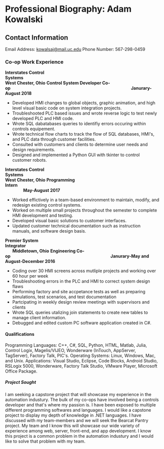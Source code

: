 # Professional Biography: Adam Kowalski
## Contact Information  
Email Address: kowalsaj@mail.uc.edu
Phone Number: 567-298-0459
### Co-op Work Experience
**Interstates Control Systems**&nbsp;&nbsp;&nbsp;&nbsp;&nbsp;&nbsp;&nbsp;&nbsp;&nbsp;&nbsp;&nbsp;&nbsp;&nbsp;&nbsp;&nbsp;&nbsp;&nbsp;&nbsp;&nbsp;&nbsp;&nbsp;&nbsp;&nbsp;&nbsp;&nbsp;&nbsp;&nbsp;&nbsp;&nbsp;&nbsp;&nbsp;&nbsp;&nbsp;&nbsp;&nbsp;&nbsp;&nbsp;&nbsp;&nbsp;&nbsp;&nbsp;&nbsp;&nbsp;&nbsp;&nbsp;&nbsp;&nbsp;&nbsp;&nbsp;&nbsp;&nbsp;&nbsp;&nbsp;&nbsp;&nbsp;&nbsp;&nbsp;&nbsp;&nbsp;&nbsp;&nbsp;&nbsp;&nbsp;&nbsp;&nbsp;&nbsp;&nbsp;&nbsp;&nbsp;&nbsp;&nbsp;&nbsp;&nbsp;&nbsp;&nbsp;&nbsp;&nbsp;&nbsp;&nbsp;&nbsp;&nbsp;&nbsp;&nbsp;&nbsp;&nbsp;&nbsp;&nbsp;&nbsp;&nbsp;&nbsp;&nbsp;&nbsp;&nbsp;&nbsp;&nbsp;&nbsp;&nbsp;&nbsp;&nbsp;&nbsp;&nbsp;&nbsp;&nbsp;&nbsp;&nbsp;&nbsp;&nbsp;&nbsp;&nbsp;&nbsp;&nbsp;&nbsp;**West Chester, Ohio**
**Control System Developer Co-op**&nbsp;&nbsp;&nbsp;&nbsp;&nbsp;&nbsp;&nbsp;&nbsp;&nbsp;&nbsp;&nbsp;&nbsp;&nbsp;&nbsp;&nbsp;&nbsp;&nbsp;&nbsp;&nbsp;&nbsp;&nbsp;&nbsp;&nbsp;&nbsp;&nbsp;&nbsp;&nbsp;&nbsp;&nbsp;&nbsp;&nbsp;&nbsp;&nbsp;&nbsp;&nbsp;&nbsp;&nbsp;&nbsp;&nbsp;&nbsp;&nbsp;&nbsp;&nbsp;&nbsp;&nbsp;&nbsp;&nbsp;&nbsp;&nbsp;&nbsp;&nbsp;&nbsp;&nbsp;&nbsp;&nbsp;&nbsp;&nbsp;&nbsp;&nbsp;&nbsp;&nbsp;&nbsp;&nbsp;&nbsp;&nbsp;&nbsp;&nbsp;&nbsp;&nbsp;&nbsp;&nbsp;&nbsp;&nbsp;&nbsp;&nbsp;&nbsp;&nbsp;&nbsp;&nbsp;&nbsp;&nbsp;&nbsp;&nbsp;&nbsp;&nbsp;&nbsp;&nbsp;&nbsp;&nbsp;&nbsp;&nbsp;&nbsp;&nbsp;&nbsp;&nbsp;&nbsp;&nbsp;&nbsp;&nbsp;&nbsp;**Janurary-August 2018**
* Developed HMI changes to global objects, graphic animation, and high level visual basic code on system integration projects.
* Troubleshooted PLC based issues and wrote reverse logic to test newly developed PLC and HMI code. 
* Wrote SQL dabatabases queries to identifiy errors occuring within controls equipement.  
* Wrote technical flow charts to track the flow of SQL databases, HMI's, and PLC data through customer facilities.
* Consulted with customers and clients to determine user needs and design requirements. 
* Designed and implemented a Python GUI with tkinter to control customer robots. 

**Interstates Control Systems**&nbsp;&nbsp;&nbsp;&nbsp;&nbsp;&nbsp;&nbsp;&nbsp;&nbsp;&nbsp;&nbsp;&nbsp;&nbsp;&nbsp;&nbsp;&nbsp;&nbsp;&nbsp;&nbsp;&nbsp;&nbsp;&nbsp;&nbsp;&nbsp;&nbsp;&nbsp;&nbsp;&nbsp;&nbsp;&nbsp;&nbsp;&nbsp;&nbsp;&nbsp;&nbsp;&nbsp;&nbsp;&nbsp;&nbsp;&nbsp;&nbsp;&nbsp;&nbsp;&nbsp;&nbsp;&nbsp;&nbsp;&nbsp;&nbsp;&nbsp;&nbsp;&nbsp;&nbsp;&nbsp;&nbsp;&nbsp;&nbsp;&nbsp;&nbsp;&nbsp;&nbsp;&nbsp;&nbsp;&nbsp;&nbsp;&nbsp;&nbsp;&nbsp;&nbsp;&nbsp;&nbsp;&nbsp;&nbsp;&nbsp;&nbsp;&nbsp;&nbsp;&nbsp;&nbsp;&nbsp;&nbsp;&nbsp;&nbsp;&nbsp;&nbsp;&nbsp;&nbsp;&nbsp;&nbsp;&nbsp;&nbsp;&nbsp;&nbsp;&nbsp;&nbsp;&nbsp;&nbsp;&nbsp;&nbsp;&nbsp;&nbsp;&nbsp;&nbsp;&nbsp;&nbsp;&nbsp;&nbsp;&nbsp;&nbsp;&nbsp;&nbsp;&nbsp;**West Chester, Ohio**
**Programming Intern**&nbsp;&nbsp;&nbsp;&nbsp;&nbsp;&nbsp;&nbsp;&nbsp;&nbsp;&nbsp;&nbsp;&nbsp;&nbsp;&nbsp;&nbsp;&nbsp;&nbsp;&nbsp;&nbsp;&nbsp;&nbsp;&nbsp;&nbsp;&nbsp;&nbsp;&nbsp;&nbsp;&nbsp;&nbsp;&nbsp;&nbsp;&nbsp;&nbsp;&nbsp;&nbsp;&nbsp;&nbsp;&nbsp;&nbsp;&nbsp;&nbsp;&nbsp;&nbsp;&nbsp;&nbsp;&nbsp;&nbsp;&nbsp;&nbsp;&nbsp;&nbsp;&nbsp;&nbsp;&nbsp;&nbsp;&nbsp;&nbsp;&nbsp;&nbsp;&nbsp;&nbsp;&nbsp;&nbsp;&nbsp;&nbsp;&nbsp;&nbsp;&nbsp;&nbsp;&nbsp;&nbsp;&nbsp;&nbsp;&nbsp;&nbsp;&nbsp;&nbsp;&nbsp;&nbsp;&nbsp;&nbsp;&nbsp;&nbsp;&nbsp;&nbsp;&nbsp;&nbsp;&nbsp;&nbsp;&nbsp;&nbsp;&nbsp;&nbsp;&nbsp;&nbsp;&nbsp;&nbsp;&nbsp;&nbsp;&nbsp;&nbsp;&nbsp;&nbsp;&nbsp;&nbsp;&nbsp;&nbsp;&nbsp;&nbsp;&nbsp;&nbsp;&nbsp;&nbsp;&nbsp;&nbsp;&nbsp;&nbsp;&nbsp;&nbsp;&nbsp;&nbsp;&nbsp;&nbsp;&nbsp;&nbsp;&nbsp;&nbsp;&nbsp;&nbsp;&nbsp;&nbsp;&nbsp;**May-August 2017**
* Worked effictively in a team-based environment to maintain, modify, and redesign existing control systems. 
* Worked on multiple small projects throughout the semester to complete HMI development and testing.
* Developed visual basic solutions to customer interfaces. 
* Updated customer technical documentation such as instruction manuals, and software design basis.


**Premier System Integrator**&nbsp;&nbsp;&nbsp;&nbsp;&nbsp;&nbsp;&nbsp;&nbsp;&nbsp;&nbsp;&nbsp;&nbsp;&nbsp;&nbsp;&nbsp;&nbsp;&nbsp;&nbsp;&nbsp;&nbsp;&nbsp;&nbsp;&nbsp;&nbsp;&nbsp;&nbsp;&nbsp;&nbsp;&nbsp;&nbsp;&nbsp;&nbsp;&nbsp;&nbsp;&nbsp;&nbsp;&nbsp;&nbsp;&nbsp;&nbsp;&nbsp;&nbsp;&nbsp;&nbsp;&nbsp;&nbsp;&nbsp;&nbsp;&nbsp;&nbsp;&nbsp;&nbsp;&nbsp;&nbsp;&nbsp;&nbsp;&nbsp;&nbsp;&nbsp;&nbsp;&nbsp;&nbsp;&nbsp;&nbsp;&nbsp;&nbsp;&nbsp;&nbsp;&nbsp;&nbsp;&nbsp;&nbsp;&nbsp;&nbsp;&nbsp;&nbsp;&nbsp;&nbsp;&nbsp;&nbsp;&nbsp;&nbsp;&nbsp;&nbsp;&nbsp;&nbsp;&nbsp;&nbsp;&nbsp;&nbsp;&nbsp;&nbsp;&nbsp;&nbsp;&nbsp;&nbsp;&nbsp;&nbsp;&nbsp;&nbsp;&nbsp;&nbsp;&nbsp;&nbsp;&nbsp;&nbsp;&nbsp;&nbsp;&nbsp;&nbsp;&nbsp;&nbsp;&nbsp;&nbsp;&nbsp;&nbsp;**Middletown, Ohio**
**Engineering Co-op**&nbsp;&nbsp;&nbsp;&nbsp;&nbsp;&nbsp;&nbsp;&nbsp;&nbsp;&nbsp;&nbsp;&nbsp;&nbsp;&nbsp;&nbsp;&nbsp;&nbsp;&nbsp;&nbsp;&nbsp;&nbsp;&nbsp;&nbsp;&nbsp;&nbsp;&nbsp;&nbsp;&nbsp;&nbsp;&nbsp;&nbsp;&nbsp;&nbsp;&nbsp;&nbsp;&nbsp;&nbsp;&nbsp;&nbsp;&nbsp;&nbsp;&nbsp;&nbsp;&nbsp;&nbsp;&nbsp;&nbsp;&nbsp;&nbsp;&nbsp;&nbsp;&nbsp;&nbsp;&nbsp;&nbsp;&nbsp;&nbsp;&nbsp;&nbsp;&nbsp;&nbsp;&nbsp;&nbsp;&nbsp;&nbsp;&nbsp;&nbsp;&nbsp;&nbsp;&nbsp;&nbsp;&nbsp;&nbsp;&nbsp;&nbsp;&nbsp;&nbsp;&nbsp;&nbsp;&nbsp;&nbsp;&nbsp; **Janurary-May and August-December 2016**
* Coding over 30 HMI screens across mutliple projects and working over 60 hour per week
* Troubleshooting errors in the PLC and HMI to correct system design flaws
* Performing factory and site accpetance tests as well as preparing simulations, test scenarios, and test documentation
* Partcipating in weekly design review meetings with supervisors and clients
* Wrote SQL queries utalizing join statements to create new tables to manage client information.
* Debugged and edited custom PC software application created in C#.

#### Qualifications
Programming Languages: C++, C#, SQL, Python, HTML, Matlab, Julia, Control Logix, Magelis/VIJEO, Wonderware (InTouch, AppServer, TagServer), Factory Talk, PIC's. 
Operating Systems: Linux, Windows, Mac, and Unix.
Applications: Visual Studio, Eclipse, Code Blocks, Android Studio, RSLogix 5000, Wonderware, Factory Talk Studio, VMware Player, Microsoft Office Package.

##### Project Sought
I am seeking a capstone project that will showcase my experience in the automation industury. The bulk of my co-ops have involved being a controls developer and that's where my passion is. I have been exposed to multiple different programming softwares and languages. I would like a capstone project to display my depth of knowledge in .NET languages. I have discussed with my team-members and we will seek the Bearcat Pantry project. My team and I know this will showcase our wide variety of experience among web, server, front-end, and app development. I know this project is a common problem in the automation industury and I would like to solve that problem with my team. 
